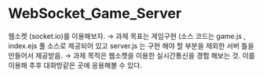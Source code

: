# WebSocket_Game_Server
웹소켓 (socket.io)를 이용해보자.
→ 과제 목표는 게임구현 (소스 코드는 game.js , index.ejs 풀 소스로 제공되어 있고 server.js 는 구현 해야 할 부분을 제외한 서버 틀을 만들어서 제공받음.
→ 과제 목적은 웹소켓을 이용한 실시간통신을 경험 해보는 것. 이를 이용해 추후 대화방같은 곳에 응용해볼 수 있다.
